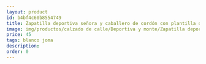 ```yaml
---
layout: product
id: b4bf4c60b8554749
title: Zapatilla deportiva señora y caballero de cordón con plantilla de memoria 
image: img/productos/calzado de calle/Deportiva y monte/Zapatilla deportiva señora y caballero de cordón con plantilla de memoria =45=blanco joma.webp
price: 45
tags: blanco joma
description: 
order: 0
---
```

